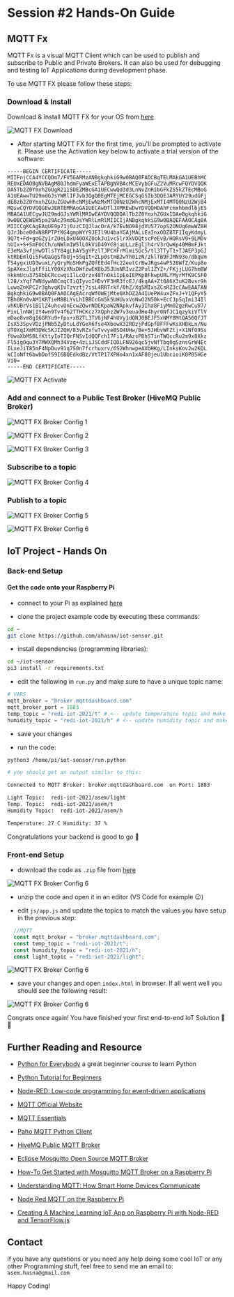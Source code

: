 # Session #2 Hands-On Guide

## MQTT Fx

MQTT Fx is a visual MQTT Client which can be used to publish and subscribe to Public and Private Brokers. It can also be used for debugging and testing IoT Applications during development phase.

To use MQTT FX please follow these steps:

### Download & Install

Download & Install MQTT FX for your OS from [here](https://softblade.de/en/download-2/)

![MQTT FX Download](img/mqtt-fx-download.png)

- After starting MQTT FX for the first time, you'll be prompted to activate it. Please use the Activation key below to activate a trial version of the software:

```text
-----BEGIN CERTIFICATE-----
MIIFnjCCA4YCCQDm7/FV5GARMzANBgkqhkiG9w0BAQ0FADCBqTELMAkGA1UEBhMC
REUxEDAOBgNVBAgMB0JhdmFyaWExETAPBgNVBAcMCEVybGFuZ2VuMRcwFQYDVQQK
DA5Tb2Z0YmxhZGUgR21iSDEZMBcGA1UECwwQd3d3LnNvZnRibGFkZS5kZTEcMBoG
A1UEAwwTU29mdGJsYWRlIFJvb3QgQ0EgMTEjMCEGCSqGSIb3DQEJARYUY29udGFj
dEBzb2Z0YmxhZGUuZGUwHhcNMjEwNzMxMTQ0NzU2WhcNMjExMTI4MTQ0NzU2WjB4
MQswCQYDVQQGEwJERTEMMAoGA1UECAwDTlJXMREwDwYDVQQHDAhFcmxhbmdlbjES
MBAGA1UECgwJU29mdGJsYWRlMRIwEAYDVQQDDAlTb2Z0YmxhZGUxIDAeBgkqhkiG
9w0BCQEWEW5pa29Ac29mdGJsYWRlLmRlMIICIjANBgkqhkiG9w0BAQEFAAOCAg8A
MIICCgKCAgEAqUE9p71j0zzCIQJlacOrA/k7EvNO98jdVUS77opS2ONUg6mwWZ8H
QJrJbce00xN8RPTPfKG4gmpWYY9JEIl9U4baYGAjMALiEaInxODZ8TF1IqyKdmyL
9Q7t+Fd+goGZy1rZUeLDxU40OXZ0okJu1vc5lrXkVDQtscPeEvB/HORsV9+9LM0v
hUIx+S+SmF0CCh/oNWlmIW5lL0kViD49YC8jaULLzEgljh4rV3rQwKp40MBmFJkt
E3eMa3vfjHwDTlsTY84gLhAY5gYPzlTJPCXFrMlmiSGc5/tl3TTyT1+TJAEP3pGJ
ktRbEmlQi5FwOaGgSfbUj+5Sq1t+ZLp0stmB2wYh0izN/zklTB9FJMN93o/dbqVm
TS4ygxiUD3wuxL/yQryMoSHkPgZQfEEd4fHc22eetCrBwJRgs4wP528WfZ/Kup8o
SpAXexJlptFfiLY00XzXNxDWfzwEKBbJ5JUnNRIvzZ2Pul1ZYZ+/FKjjLUG7hmBW
nkkmUcu3758bbCRccwqiIlLcQrzx48TnOkiIpEoIEPKpBFkwpURLYMyrMfK9CSFO
l28/xYqf7WNdywABCmqCIiQIyvoIHDvYF3HR3fcEJ/4kqAA+Zt0A6X3uK2Bvsr9h
LuwaZnKPC2r3ghvqKIvTzvztj7isL4RRTrkf/0hZ/Xg5MIxsZCsRZ3cCAwEAATAN
BgkqhkiG9w0BAQ0FAAOCAgEAcrqWfOWEjMte0XhDZ2A4IUePW4uxZFxJ+Y1QFyY5
TBh0Kn0vAM1KRTieM8BLYvLhIBBCcGm5k5UHUvxVoNwO2N50k+EcCJpSqImi34Il
vhKUBrVs1BIlZ4uhcvUnEcwZQwrNDEKpaW2NApkvfAy3Iha8FiyMm02gzRwCu87/
PivLlnNWjIY4wn9Tv4f62TTHCKcz7XQphzZW7v3euadHe4hyr0NfJC1qzykiVflV
mDae8vm8gI6GRYu9+fpx+xB2TL3TV6jNF4hUVy1dQNJ0BEJF5xNMY8MtQA56QfJT
IsX53SpvVDzjPNb5ZyDtuLdYGeX6fse4XbowX32ROzjPdGpf8FFFwKsXHBkLn/Nu
UTOXqIXmM3DWcSKJI2QH/83vRZxfwTvvyeBSO4UHw/Be+5JHbvWFZtj+X1NfO9Ss
fUwaXbMS8LfKttyIoTIQrFNSvIdQQFch17Fi1/RAzsPBhSTinTWQccRu2m9x8Xkz
Fl5igOqu3Y7MWXQMh34Vzq+4zLiJSCddFIQDLFN926qc5jvNfTbq0gSznsGrW4Ec
ILxeJiT85mF4NpDuv91q7S0n7fcrhuxrv/6S2WhnwpeAXbHKg/LInksKov2w2KQL
kCIoNft6bwbDof59I6BQEdkdBz/VtTP17XPHo4xn1xAF80jeu1UbcioiK0P05HGe
Vi0=
-----END CERTIFICATE-----
```

![MQTT FX Activate](img/mqtt-fx-activate.png)

### Add and connect to a Public Test Broker (HiveMQ Public Broker)

![MQTT FX Broker Config 1](img/mqtt-fx-add-broker-1.png)

![MQTT FX Broker Config 2](img/mqtt-fx-add-broker-2.png)

![MQTT FX Broker Config 3](img/mqtt-fx-add-broker-3.png)

### Subscribe to a topic

![MQTT FX Broker Config 4](img/mqtt-fx-add-broker-4.png)

### Publish to a topic

![MQTT FX Broker Config 5](img/mqtt-fx-add-broker-5.png)

![MQTT FX Broker Config 6](img/mqtt-fx-add-broker-6.png)

## IoT Project - Hands On

### Back-end Setup

#### Get the code onto your Raspberry Pi

- connect to your Pi as explained [here](https://github.com/ahasna/redi-iot-2021-ws/tree/main/hands-on/session-1#connect-to-raspberry-pi)

- clone the project example code by executing these commands:

```bash
cd ~
git clone https://github.com/ahasna/iot-sensor.git
```

- install dependencies (programming libraries):

```bash
cd ~/iot-sensor
pi3 install -r requirements.txt
```

- edit the following in `run.py` and make sure to have a unique topic name:

```python
# VARS
mqtt_broker = "broker.mqttdashboard.com"
mqtt_broker_port = 1883
temp_topic = "redi-iot-2021/t" # <-- update temperature topic and make sure it is unique
humidity_topic = "redi-iot-2021/h" # <-- update humidity topic and make sure it is unique
```

- save your changes

- run the code:

```bash
python3 /home/pi/iot-sensor/run.python

# you should get an output similar to this:

Connected to MQTT Broker: broker.mqttdashboard.com  on Port: 1883

Light Topic:  redi-iot-2021/asem/light
Temp. Topic:  redi-iot-2021/asem/t
Humidity Topic:  redi-iot-2021/asem/h

Temperature: 27 C Humidity: 37 %
```

Congratulations your backend is good to go :tada:

### Front-end Setup

- download the code as `.zip` file from [here](https://github.com/ahasna/iot-dashboard)

![MQTT FX Broker Config 6](img/iot-project-fe-1.png)

- unzip the code and open it in an editor (VS Code for example :wink:)

- edit `js/app.js` and update the topics to match the values you have setup in the previous step:

```js
  //MQTT
  const mqtt_broker = "broker.mqttdashboard.com";
  const temp_topic = "redi-iot-2021/t";
  const humidity_topic = "redi-iot-2021/h";
  const light_topic = "redi-iot-2021/light";
```

![MQTT FX Broker Config 6](img/iot-project-fe-2.png)

- save your changes and open `index.html` in browser. If all went well you should see the following result:

![MQTT FX Broker Config 6](img/iot-project-fe-3.png)

Congrats once again! You have finished your first end-to-end IoT Solution :tada: :tada:

## Further Reading and Resource

- [Python for Everybody](https://www.py4e.com/) a great beginner course to learn Python

- [Python Tutorial for Beginners](https://www.youtube.com/watch?v=YYXdXT2l-Gg&list=PL-osiE80TeTt2d9bfVyTiXJA-UTHn6WwU&ab_channel=CoreySchafer)

- [Node-RED: Low-code programming for event-driven applications](https://nodered.org/)

- [MQTT Official Website](https://mqtt.org/)

- [MQTT Essentials](https://www.hivemq.com/mqtt-essentials/)

- [Paho MQTT Python Client](https://www.eclipse.org/paho/index.php?page=clients/python/index.php)

- [HiveMQ Public MQTT Broker](https://www.hivemq.com/public-mqtt-broker/)

- [Eclipse Mosquitto Open Source MQTT Broker](https://mosquitto.org/)

- [How-To Get Started with Mosquitto MQTT Broker on a Raspberry Pi](https://www.youtube.com/watch?v=AsDHEDbyLfg&ab_channel=BRUHAutomation)

- [Understanding MQTT: How Smart Home Devices Communicate](https://www.youtube.com/watch?v=NjKK5ab0-Kk&ab_channel=TheHookUp)

- [Node Red MQTT on the Raspberry Pi](https://www.youtube.com/watch?v=WxUTYzxIDns&ab_channel=RichardWenner)

- [Creating A Machine Learning IoT App on Raspberry Pi with Node-RED and TensorFlow.js](https://www.youtube.com/watch?v=6sFrQaDtK5Q&ab_channel=PaulVanEck)

## Contact

if you have any questions or you need any help doing some cool IoT or any other Programming stuff, feel free to send me an email to: `asem.hasna@gmail.com`

Happy Coding!
